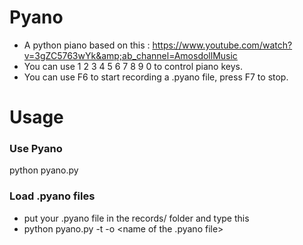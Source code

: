 # Pyano
* A python piano based on this : https://www.youtube.com/watch?v=3gZC5763wYk&amp;ab_channel=AmosdollMusic
* You can use 1 2 3 4 5 6 7 8 9 0 to control piano keys.
* You can use F6 to start recording a .pyano file, press F7 to stop.

# Usage
### Use Pyano
python pyano.py
### Load .pyano files
* put your .pyano file in the records/ folder and type this
* python pyano.py -t <piano speed in sec> -o <name of the .pyano file>
